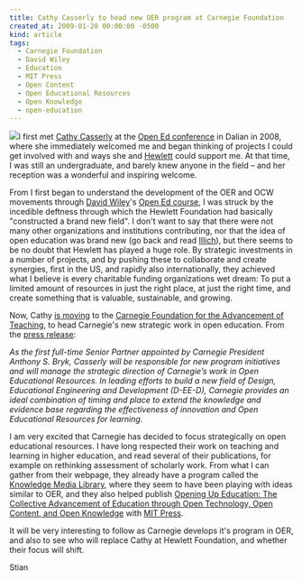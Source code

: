 ```yaml
---
title: Cathy Casserly to head new OER program at Carnegie Foundation
created_at: 2009-01-20 00:00:00 -0500
kind: article
tags:
  - Carnegie Foundation
  - David Wiley
  - Education
  - MIT Press
  - Open Content
  - Open Educational Resources
  - Open Knowledge
  - open-education
---
```


![](http://www.hewlett.org/NR/rdonlyres/56C38A4F-7BAB-4BB9-A95D-8F3490BBBAE0/1060/CathyCasserly_resized.jpg)I
first met [Cathy
Casserly](http://www.hewlett.org/Programs/Education/Staff/cathyCasserly.htm)
at the [Open Ed
conference](http://www.core.org.cn/en/conferences/dalian_2008/index.htm)
in Dalian in 2008, where she immediately welcomed me and began thinking
of projects I could get involved with and ways she and
[Hewlett](http://www.hewlett.org) could support me. At that time, I was
still an undergraduate, and barely knew anyone in the field – and her
reception was a wonderful and inspiring welcome.

From I first began to understand the development of the OER and OCW
movements through [David Wiley](http://davidwiley.org/)'s [Open Ed
course](http://opencontent.org/wiki/index.php?title=Intro_Open_Ed_Syllabus),
I was struck by the incedible deftness through which the Hewlett
Foundation had basically "constructed a brand new field". I don't want
to say that there were not many other organizations and institutions
contributing, nor that the idea of open education was brand new (go back
and read
[Illich](http://www.preservenet.com/theory/Illich/Deschooling/intro.html)),
but there seems to be no doubt that Hewlett has played a huge role. By
strategic investments in a number of projects, and by pushing these to
collaborate and create synergies, first in the US, and rapidly also
internationally, they achieved what I believe is every charitable
funding organizations wet dream: To put a limited amount of resources in
just the right place, at just the right time, and create something that
is valuable, sustainable, and growing.

Now, Cathy [is
moving](http://carnegiefoundation.org/news/sub.asp?key=51&subkey=2855)
to the [Carnegie Foundation for the Advancement of
Teaching](http://carnegiefoundation.org/), to head Carnegie's new
strategic work in open education. From the [press
release](http://carnegiefoundation.org/news/sub.asp?key=51&subkey=2855):

*As the first full-time Senior Partner appointed by Carnegie President
Anthony S. Bryk, Casserly will be responsible for new program
initiatives and will manage the strategic direction of Carnegie’s work
in Open Educational Resources. In leading efforts to build a new field
of Design, Educational Engineering and Development (D-EE-D), Carnegie
provides an ideal combination of timing and place to extend the
knowledge and evidence base regarding the effectiveness of innovation
and Open Educational Resources for learning.*

I am very excited that Carnegie has decided to focus strategically on
open educational resources. I have long respected their work on teaching
and learning in higher education, and read several of their
publications, for example on rethinking assessment of scholarly work.
From what I can gather from their webpage, they already have a program
called the [Knowledge Media
Library](http://carnegiefoundation.org/programs/index.asp?key=38), where
they seem to have been playing with ideas similar to OER, and they also
helped publish [Opening Up Education: The Collective Advancement of
Education through Open Technology, Open Content, and Open
Knowledge](http://mitpress.mit.edu/catalog/item/default.asp?ttype=2&tid=11309)
with [MIT Press](http://mitpress.mit.edu/ "MIT Press").

It will be very interesting to follow as Carnegie develops it's program
in OER, and also to see who will replace Cathy at Hewlett Foundation,
and whether their focus will shift.

Stian
